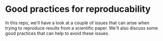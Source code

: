 # Good practices for reproducability

In this repo, we'll have a look at a couple of issues that can arise when trying to reproduce results from a scientific paper.
We'll also discuss some good practices that can help to avoid these issues.